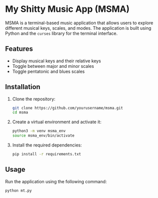 # My Shitty Music App (MSMA)

MSMA is a terminal-based music application that allows users to explore different musical keys, scales, and modes. The application is built using Python and the `curses` library for the terminal interface.

## Features

- Display musical keys and their relative keys
- Toggle between major and minor scales
- Toggle pentatonic and blues scales

## Installation

1. Clone the repository:
    ```sh
    git clone https://github.com/yourusername/msma.git
    cd msma
    ```

2. Create a virtual environment and activate it:
    ```sh
    python3 -m venv msma_env
    source msma_env/bin/activate
    ```

3. Install the required dependencies:
    ```sh
   pip install -r requirements.txt
    ```

## Usage

Run the application using the following command:
```sh
python mt.py
